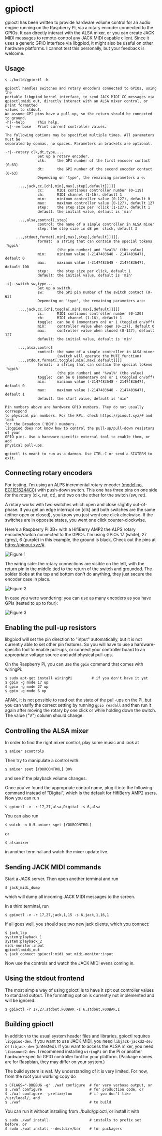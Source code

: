 # gpioctl

gpioctl has been written to provide hardware volume control for an audio
engine running on the Raspberry Pi, via a rotary encoder connected to the
GPIOs. It can directly interact with the ALSA mixer, or you can create JACK
MIDI messages to remote-control any JACK MIDI capable client.
Since it uses a generic GPIO interface via libgpiod, it might also be useful on
other hardware platforms. I cannot test this personally, but your feedback
is welcome. 

## Usage

```
$ ./build/gpioctl -h

gpioctl handles switches and rotary encoders connected to GPIOs, using the
portable libgpiod kernel interface, to send JACK MIDI CC messages via 
gpioctl:midi_out, directly interact with an ALSA mixer control, or print formatted
values to stdout.
We assume GPI pins have a pull-up, so the return should be connected to ground.
-h|--help      This help.
-v|--verbose   Print current controller values.

The following options may be specified multiple times. All parameters must be
separated by commas, no spaces. Parameters in brackets are optional.

-r|--rotary clk,dt,type,...
               Set up a rotary encoder.
               clk:     the GPI number of the first encoder contact (0-63)
               dt:      the GPI number of the second encoder contact (0-63)
               Depending on 'type', the remaining parameters are:

      ...,jack,cc,[ch[,min[,max[,step[,default]]]]]
               cc:      MIDI continous controller number (0-119)
               ch:      MIDI channel (1-16), default 1
               min:     minimum controller value (0-127), default 0
               max:     maximum controller value (0-127), default 127
               step:    the step size per 'click'(1-127), default 1
               default: the initial value, default is 'min'

      ...,alsa,control[,step]
               control: the name of a simple controller in ALSA mixer
               step: the step size in dB per click, default 3

     ...,stdout,format[,min[,max[,step[,default]]]]].
               format:  a string that can contain the special tokens '%gpi%'
                        (the pin number) and '%val%' (the value)
               min:     minimum value (-2147483648 - 2147483647), default 0
               max:     maximum value (-2147483648 - 2147483647), default 100
               step:    the step size per click, default 1
               default:	the initial value, default is 'min'

-s|--switch sw,type...
               Set up a switch.
               sw:      the GPI pin number of the switch contact (0-63)
               Depending on 'type', the remaining parameters are:

      ...,jack,cc,[ch[,toggle[,min[,max[,default]]]]]
               cc:      MIDI continous controller number (0-120)
               ch:      MIDI channel (1-16), default 1
               toggle:  can be 0 (momentary on) or 1 (toggled on/off)
               min:     controller value when open (0-127), default 0
               max:     controller value when closed (0-127), default 127
               default: the initial value, default is 'min'

      ...,alsa,control
               control: the name of a simple controller in ALSA mixer
                        (switch will operate the MUTE function)
      ...,stdout,format[,toggle[,min[,max[,default]]]]
               format:  a string that can contain the special tokens '%gpi%'
                        (the pin number) and '%val%' (the value)
               toggle:  can be 0 (momentary on) or 1 (toggled on/off)
               min:     minimum value (-2147483648 - 2147483647), default 0
               max:     maximum value (-2147483648 - 2147483647), default 1
               default:	the start value, default is 'min'

Pin numbers above are hardware GPIO numbers. They do not usually correspond
to physical pin numbers. For the RPi, check https://pinout.xyz/# and look
for the Broadcom ('BCM') numbers.
libgpiod does not know how to control the pull-up/pull-down resistors of your
GPIO pins. Use a hardware-specific external tool to enable them, or add
physical pull-ups.

gpioctl is meant to run as a daemon. Use CTRL-C or send a SIGTERM to exit.

```

## Connecting rotary encoders

For testing, I'm using an ALPS incremental rotary encoder [(model no. 
EC11E15244C0)](https://nl.farnell.com/webapp/wcs/stores/servlet/ProductDisplay?urlRequestType=Base&catalogId=10001&langId=31&storeId=10168&partNumber=1520806)
with push-down switch. This one has three pins on one side for the rotary
(clk, ret, dt), and two on the other for the switch (sw, ret).

A rotary works with two switches which open and close slightly out-of-phase.
If you get an edge interrupt on [clk] and both switches are the same (either
open or closed), you know you just went one click clockwise.
If the switches are in opposite states, you went one click
counter-clockwise.

Here's a Raspberry Pi 3B+ with a HifiBerry AMP2 the ALPS rotary
encoder/switch connected to the GPIOs. I'm using GPIOs 17 (white), 27 (grey), 
6 (purple) in this example, the ground is black. Check out the pins at
https://pinout.xyz/#.

![Figure 1](doc/RaspberryPi3B+_HifiBerryAMP2_ALPSRotaryEnc.jpg "A Raspberry Pi 3B+ and
HifiBerry AMP2 with an ALPS rotary encoder as Master Volume")

The wiring side: the rotary connections are visible on the left, with the
return pin in the middle tied to the return of the switch and grounded.
The solder blobs at the top and bottom don't do anything, they just secure
the encoder case in place.

![Figure 2](doc/Wiring.jpg "The rotary is on the left, with the ground pin
in the middle tied to the return of the switch on the right.")

In case you were wondering: you can use as many encoders as you have GPIs
(tested to up to four):

![Figure 3](doc/Board_with_four_Encoders.jpg "A board with four ALPS
pushbutton encoders wired to a cannibalized ribbon cable.")

## Enabling the pull-up resistors

libgpiod will set the pin direction to "input" automatically, but it is not
currently able to set other pin features. So you will have to use a 
hardware-specific tool to enable pull-ups, or connect your controller board to
an appropriate voltage source and add physical pull-ups.

On the Raspberry Pi, you can use the `gpio` command that comes with
wiringPi:

```
$ sudo apt-get install wiringPi         # if you don't have it yet
$ gpio -g mode 17 up
$ gpio -g mode 27 up
$ gpio -g mode 6 up
```

AFAIK, it is not possible to read out the state of the pull-ups on the Pi,
but you can verify the correct setting by running `gpio readall` and then
run it again after moving the rotary by one click or while holding down the
switch. The value ("V") column should change.

## Controlling the ALSA mixer

In order to find the right mixer control, play some music and look at 
```
$ amixer scontrols
``` 
Then try to manipulate a control with 
```
$ amixer sset [YOURCONTROL] 30%
```
and see if the playback volume changes.

Once you've found the appropriate control name, plug it into the following 
command instead of "Digital", which is the default for HifiBerry AMP2 users.
Now you can run
```
$ gpioctl -v -r 17,27,alsa,Digital -s 6,alsa
```
You can also run 
```
$ watch -n 0.5 amixer sget [YOURCONTROL]
```
or
```
$ alsamixer
```
in another terminal and watch the mixer update live.

## Sending JACK MIDI commands

Start a JACK server. Then open another terminal and run
```
$ jack_midi_dump
```
which will dump all incoming JACK MIDI messages to the screen.

In a third terminal, run
```
$ gpioctl -v -r 17,27,jack,1,15 -s 6,jack,1,16,1
```
If all goes well, you should see two new jack clients, which you connect: 
```
$ jack_lsp
system:playback_1
system:playback_2
midi-monitor:input
gpioctl:midi_out
$ jack_connect gpioctl:midi_out midi-monitor:input
```
Now use the controls and watch the JACK MIDI evens coming in.

## Using the stdout frontend

The most simple way of using gpioctl is to have it spit out controller
values to standard output. The formatting option is currently not
implemented and will be ignored.
```
$ gpioctl -r 17,27,stdout,FOOBAR -s 6,stdout,FOOBAR,1
```


## Building gpioctl

In addition to the usual system header files and libraries, gpioctl requires
`libgpiod-dev`. If you want to use JACK MIDI, you need `libjack-jackd2-dev` 
or `libjack-dev` (untested). If you want to access the ALSA mixer, you need
`libasound2-dev`.
I recommend installing `wiringPi` on the Pi or another hardware-specific GPIO 
controller tool for your platform. (Package names are for Raspbian, they may
differ on your system.)

The build system is waf. My understanding of it is very limited. For
now, from the root your working copy do
```
$ CFLAGS="-DDEBUG -g" ./waf configure  # for very verbose output, or
$ ./waf configure                      # for production code, or
$ ./waf configure --prefix=/foo        # if you don't like /usr/local/, and
$ ./waf                                # to build
```
You can run it without installing from ./build/gpioctl, or install it with
```
$ sudo ./waf install                   # installs to prefix set before, or
$ sudo ./waf install --destdir=/bar    # for packagers
```
